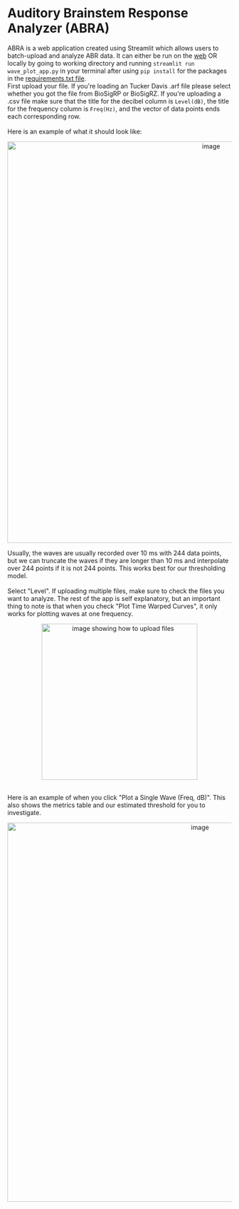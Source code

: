 # Auditory Brainstem Response Analyzer (ABRA)
ABRA is a web application created using Streamlit which allows users to batch-upload and analyze ABR data.
It can either be run on the [web](https://ucsdabranalysis.streamlit.app)
OR
locally by going to working directory and running `streamlit run wave_plot_app.py` in your terminal after using `pip install` for the packages in the [requirements.txt file](https://github.com/abhierra2/ucsdpracticum/blob/main/requirements.txt).
<br>
First upload your file. If you're loading an Tucker Davis .arf file please select whether you got the file from BioSigRP or BioSigRZ. If you're uploading a .csv file make sure that the title for the decibel column is `Level(dB)`, the title for the frequency column is `Freq(Hz)`, and the vector of data points ends each corresponding row.
<br></br>
Here is an example of what it should look like:
<p align="center">
<img width="900" alt="image" src="https://github.com/abhierra2/ucsdpracticum/assets/138847449/55317741-5585-47c8-9e45-90df52de8957">
</p>
Usually, the waves are usually recorded over 10 ms with 244 data points, but we can truncate the waves if they are longer than 10 ms and interpolate over 244 points if it is not 244 points. This works best for our thresholding model.
<br></br>
Select "Level". If uploading multiple files, make sure to check the files you want to analyze. The rest of the app is self explanatory, but an important thing to note is that when you check "Plot Time Warped Curves", it only works for plotting waves at one frequency.
<br>
<p align="center">
<img width="350" alt="image showing how to upload files" src="https://github.com/abhierra2/ucsdpracticum/assets/138847449/f56df5a4-4712-4a12-bfe9-5f7b0fcc2ed6">
</p>
<br>
Here is an example of when you click "Plot a Single Wave (Freq, dB)". This also shows the metrics table and our estimated threshold for you to investigate.
<p align="center">
<img width="850" alt="image" src="https://github.com/abhierra2/ucsdpracticum/assets/138847449/c9b5ebd5-a8c8-40de-87aa-36b4af22b311">
</p>
